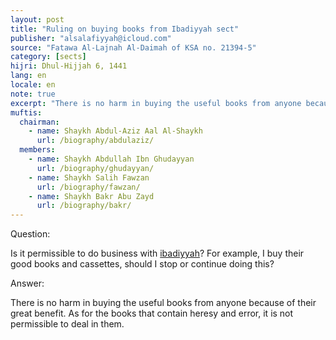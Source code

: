 ```yaml
---
layout: post
title: "Ruling on buying books from Ibadiyyah sect"
publisher: "alsalafiyyah@icloud.com"
source: "Fatawa Al-Lajnah Al-Daimah of KSA no. 21394-5"
category: [sects]
hijri: Dhul-Hijjah 6, 1441
lang: en
locale: en
note: true
excerpt: "There is no harm in buying the useful books from anyone because of their great benefit. As for the books that contain heresy and error, it is not permissible to deal in them."
muftis:
  chairman: 
    - name: Shaykh Abdul-Aziz Aal Al-Shaykh
      url: /biography/abdulaziz/
  members:
    - name: Shaykh Abdullah Ibn Ghudayyan
      url: /biography/ghudayyan/
    - name: Shaykh Salih Fawzan
      url: /biography/fawzan/
    - name: Shaykh Bakr Abu Zayd
      url: /biography/bakr/
---
```


Question: 
 
Is it permissible to do business with [ibadiyyah](/sects/khawarij/)? For example, I buy their good books and cassettes, should I stop or continue doing this?

Answer:

There is no harm in buying the useful books from anyone because of their great benefit. As for the books that contain heresy and error, it is not permissible to deal in them.

